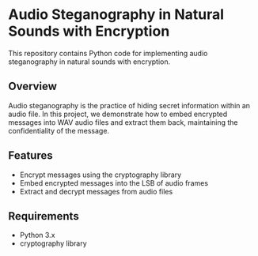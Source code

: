 # Audio Steganography in Natural Sounds with Encryption
This repository contains Python code for implementing audio steganography in natural sounds with encryption. 

## Overview
Audio steganography is the practice of hiding secret information within an audio file. In this project, we demonstrate how to embed encrypted messages into WAV audio files and extract them back, maintaining the confidentiality of the message.

## Features
- Encrypt messages using the cryptography library
- Embed encrypted messages into the LSB of audio frames
- Extract and decrypt messages from audio files

## Requirements
- Python 3.x
- cryptography library
